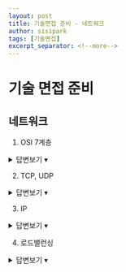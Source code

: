 ```yaml
---
layout: post
title: 기술면접 준비 - 네트워크
author: sisipark
tags: [기술면접]
excerpt_separator: <!--more-->
---
```


# 기술 면접 준비


## 네트워크
<!--more-->

1. OSI 7계층
<details>
  <summary>답변보기 ▾</summary>
  <div markdown="1">
    네트워크에서 통신이 일어나는 과정을 7개 계층으로 나눈 것.
    네트워크 전송 시 데이터 표준을 정리한 것이 OSI 7계층, 이 이론을 실제 실무적으로 사용하는 인터넷 표준이 TCP/IP 4계층
    응용, 표현, 세션, 전송, 네트워크, 데이터링크, 물리 계층의 7단계로 구성. 전송시 이 순서로 전달되고 수신시 그 반대로 패킷 풀어가며 수신.
    전송 시 7->1 계층으로 각각의 층마다 인식할 수 있어야 하는 헤더를 붙임
    수신 시 1->7 게층으로 헤더를 풀어냄.
  </div>
</details>

2. TCP, UDP
<details>
  <summary>답변보기 ▾</summary>
  <div markdown="1">
    TCP: 신뢰성 높은 프로토콜
    UDP: 빠른 프로토콜

    TCP
    - 네트워크 전송 계층에서 TCP 정보(세그먼트 단위) 붙이는데, 이때 출발지와 목적지 포트 정보, 전송제어, 순서, 검증 정보 등의 정보 붙임(?)
    - 신회성 높은 프로토콜
    - 연결 지향(TCP 3 way handshaking)
    - 데이터 전달 보증
    - 순서 보장

    3 way handshaking
    - 클라이언트에서 syn을 보내고 서버가 이를 받으면 서버 역시 syn과 동시에 ack을 보낸다. 클라이언트는 이에 대해 다시 ack을 보냄으로써 연결 보장
    - syn: synchronize, 연결 요청
    - ack: 요청 수락

    데이터 전달 보증
    - TCP가 붙게 되면 데이터 받았을 때 잘 받았다는 정보 반환

    순서 보장
    - 기본적으로 순서가 다르게 오면 다른 지점부터 다시 보내라고 메시지 보낸다.

    UDP
    비연결형 프로토콜
    전송속도가 빠르다
    주로 스트리밍 서비스에 사용
    1:1, 1:다, 다:다 통신 가능
  </div>
</details>

3. IP
<details>
  <summary>답변보기 ▾</summary>
  <div markdown="1">
    인터넷에서 데이터 전달 프로토콜

    인터넷 프로토콜 역할
    - 지정한 ip 주소에 데이터 전달
    - 패킷이라는 통신 단위로 데이터 전달

    IP 패킷 정보
    - 출발지 IP, 목적지 IP 등의 정보를 담은 후 인터넷망에 던진다

    인터넷 프로토콜 한계
    - 비신뢰성: IP는 프로토콜일 뿐이고 보낸 데이터의 흐름에 관여하지 않기 때문에 보낸 패킷이 제대로 갔는지 보장하지 않는다.
    - 비연결성
  </div>
</details>

4. 로드밸런싱
<details>
  <summary>답변보기 ▾</summary>
  <div markdown="1">
    L4 로드밸런싱
    - 전송계층까지만 열어보고 로드밸런싱
    - 포트 기반

    L7 로드밸런싱
    - 전체 계층 다 열어보고 로드밸런싱
    - URL 기반
    - DDOS 예방
  </div>
</details>


















